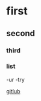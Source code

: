 # first

## second 


### third


### list

-ur
-try


[gitlub](https://github.com/harshiddsinh/ASsignment_5)
